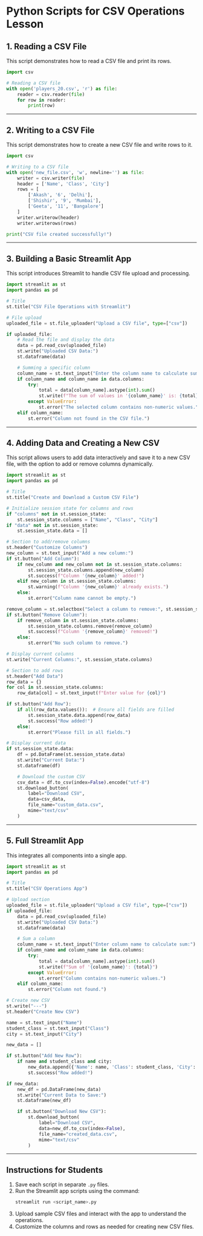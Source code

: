 

# Python Scripts for CSV Operations Lesson

## 1. Reading a CSV File

This script demonstrates how to read a CSV file and print its rows.

```python
import csv

# Reading a CSV file
with open('players_20.csv', 'r') as file:
    reader = csv.reader(file)
    for row in reader:
        print(row)
```
---

## 2. Writing to a CSV File

This script demonstrates how to create a new CSV file and write rows to it.

```python
import csv

# Writing to a CSV file
with open('new_file.csv', 'w', newline='') as file:
    writer = csv.writer(file)
    header = ['Name', 'Class', 'City']
    rows = [
        ['Akash', '6', 'Delhi'],
        ['Shishir', '9', 'Mumbai'],
        ['Geeta', '11', 'Bangalore']
    ]
    writer.writerow(header)
    writer.writerows(rows)

print("CSV file created successfully!")
```
---

## 3. Building a Basic Streamlit App

This script introduces Streamlit to handle CSV file upload and processing.

```python
import streamlit as st
import pandas as pd

# Title
st.title("CSV File Operations with Streamlit")

# File upload
uploaded_file = st.file_uploader("Upload a CSV file", type=["csv"])

if uploaded_file:
    # Read the file and display the data
    data = pd.read_csv(uploaded_file)
    st.write("Uploaded CSV Data:")
    st.dataframe(data)

    # Summing a specific column
    column_name = st.text_input("Enter the column name to calculate sum:")
    if column_name and column_name in data.columns:
        try:
            total = data[column_name].astype(int).sum()
            st.write(f"The sum of values in '{column_name}' is: {total}")
        except ValueError:
            st.error("The selected column contains non-numeric values.")
    elif column_name:
        st.error("Column not found in the CSV file.")
```
---

## 4. Adding Data and Creating a New CSV

This script allows users to add data interactively and save it to a new CSV file, with the option to add or remove columns dynamically.

```python
import streamlit as st
import pandas as pd

# Title
st.title("Create and Download a Custom CSV File")

# Initialize session state for columns and rows
if "columns" not in st.session_state:
    st.session_state.columns = ["Name", "Class", "City"]
if "data" not in st.session_state:
    st.session_state.data = []

# Section to add/remove columns
st.header("Customize Columns")
new_column = st.text_input("Add a new column:")
if st.button("Add Column"):
    if new_column and new_column not in st.session_state.columns:
        st.session_state.columns.append(new_column)
        st.success(f"Column '{new_column}' added!")
    elif new_column in st.session_state.columns:
        st.warning(f"Column '{new_column}' already exists.")
    else:
        st.error("Column name cannot be empty.")

remove_column = st.selectbox("Select a column to remove:", st.session_state.columns)
if st.button("Remove Column"):
    if remove_column in st.session_state.columns:
        st.session_state.columns.remove(remove_column)
        st.success(f"Column '{remove_column}' removed!")
    else:
        st.error("No such column to remove.")

# Display current columns
st.write("Current Columns:", st.session_state.columns)

# Section to add rows
st.header("Add Data")
row_data = {}
for col in st.session_state.columns:
    row_data[col] = st.text_input(f"Enter value for {col}")

if st.button("Add Row"):
    if all(row_data.values()):  # Ensure all fields are filled
        st.session_state.data.append(row_data)
        st.success("Row added!")
    else:
        st.error("Please fill in all fields.")

# Display current data
if st.session_state.data:
    df = pd.DataFrame(st.session_state.data)
    st.write("Current Data:")
    st.dataframe(df)

    # Download the custom CSV
    csv_data = df.to_csv(index=False).encode("utf-8")
    st.download_button(
        label="Download CSV",
        data=csv_data,
        file_name="custom_data.csv",
        mime="text/csv"
    )
```
---

## 5. Full Streamlit App

This integrates all components into a single app.

```python
import streamlit as st
import pandas as pd

# Title
st.title("CSV Operations App")

# Upload section
uploaded_file = st.file_uploader("Upload a CSV file", type=["csv"])
if uploaded_file:
    data = pd.read_csv(uploaded_file)
    st.write("Uploaded CSV Data:")
    st.dataframe(data)

    # Sum a column
    column_name = st.text_input("Enter column name to calculate sum:")
    if column_name and column_name in data.columns:
        try:
            total = data[column_name].astype(int).sum()
            st.write(f"Sum of '{column_name}': {total}")
        except ValueError:
            st.error("Column contains non-numeric values.")
    elif column_name:
        st.error("Column not found.")

# Create new CSV
st.write("---")
st.header("Create New CSV")

name = st.text_input("Name")
student_class = st.text_input("Class")
city = st.text_input("City")

new_data = []

if st.button("Add New Row"):
    if name and student_class and city:
        new_data.append({'Name': name, 'Class': student_class, 'City': city})
        st.success("Row added!")

if new_data:
    new_df = pd.DataFrame(new_data)
    st.write("Current Data to Save:")
    st.dataframe(new_df)

    if st.button("Download New CSV"):
        st.download_button(
            label="Download CSV",
            data=new_df.to_csv(index=False),
            file_name="created_data.csv",
            mime="text/csv"
        )
```
---

## Instructions for Students

1. Save each script in separate `.py` files.
2. Run the Streamlit app scripts using the command:
   ```bash
   streamlit run <script_name>.py
   ```
3. Upload sample CSV files and interact with the app to understand the operations.
4. Customize the columns and rows as needed for creating new CSV files.

